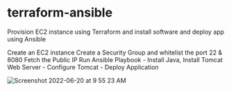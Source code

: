 # terraform-ansible
Provision EC2 instance using Terraform and install software and deploy app using Ansible

Create an EC2 instance
Create a Security Group and whitelist the port 22 & 8080
Fetch the Public IP
Run Ansible Playbook 
	- Install Java, Install Tomcat Web Server
	- Configure Tomcat
	- Deploy Application

![Screenshot 2022-06-20 at 9 55 23 AM](https://user-images.githubusercontent.com/58227542/174525141-39a32cbc-f215-4ebd-93f8-2e836ceb264e.png)

